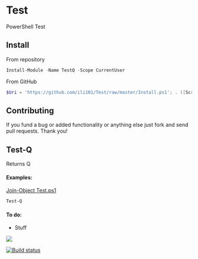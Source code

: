 # Test
PowerShell Test

## Install
From repository
```PowerShell
Install-Module -Name TestQ -Scope CurrentUser
```
From GitHub
```PowerShell
$Uri = 'https://github.com/ili101/Test/raw/master/Install.ps1'; . ([Scriptblock]::Create((iwr $Uri).Content)) -FromGitHub $Uri
```

## Contributing
If you fund a bug or added functionality or anything else just fork and send pull requests. Thank you!

## Test-Q
Returns Q

#### Examples:
[Join-Object Test.ps1](https://github.com/ili101/Tests/blob/master/Examples/Test-Q.Examples.ps1)
```PowerShell
Test-Q
```

#### To do:
* Stuff

![](https://raw.githubusercontent.com/ili101/Test/master/Examples/Example1.png)

[![Build status](https://ci.appveyor.com/api/projects/status/fyuu9hnl68ttn35n?svg=true)](https://ci.appveyor.com/project/ili101/test)